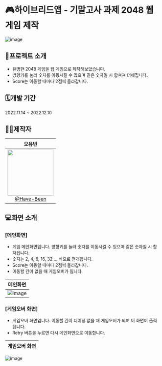 # 🎮하이브리드앱 - 기말고사 과제 2048 웹 게임 제작
![image](https://github.com/user-attachments/assets/396b4147-8e40-4e6e-afe9-7f31a56c18cb)

## 📖프로젝트 소개
- 유명한 2048 게임을 웹 게임으로 제작해보았습니다.
- 방향키를 눌러 숫자를 이동시킬 수 있으며 같은 숫자일 시 합쳐져 더해집니다.
- Score는 이동할 때마다 2점씩 올라갑니다.

## 🗓개발 기간
2022.11.14 ~ 2022.12.10

## 🙋‍♀️제작자
| 오유빈 |
| :------:|
| [<img src="https://avatars.githubusercontent.com/u/101121572?v=4" height=150 width=150> <br/> @Have-Been](https://github.com/Have-Been) |

## 💻화면 소개

### [메인화면]
- 게임 메인화면입니다. 방향키를 눌러 숫자를 이동시킬 수 있으며 같은 숫자일 시 합쳐집니다.
- 숫자는 2, 4, 8, 16, 32 ... 식으로 전개됩니다.
- Score는 이동할 때마다 2점씩 올라갑니다.
- 이동할 칸이 없을 때 게임오버가 됩니다.

| 메인화면 |
|-----------|
| ![image](https://github.com/user-attachments/assets/396b4147-8e40-4e6e-afe9-7f31a56c18cb) |

### [게임오버 화면]
- 게임오버 화면입니다. 이동할 칸이 더이상 없을 때 게임오버가 되며 이 화면이 출력됩니다.
- Retry 버튼을 누르면 다시 메인화면으로 이동합니다.

| 게임오버 화면 |
|-----------|
![image](https://github.com/user-attachments/assets/05fba948-73e1-48fd-8d41-5398885208ae)
